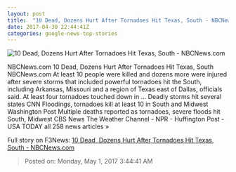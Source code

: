 ```yaml
---
layout: post
title:  "10 Dead, Dozens Hurt After Tornadoes Hit Texas, South - NBCNews.com"
date: 2017-04-30 22:44:41Z
categories: google-news-top-stories
---
```


![10 Dead, Dozens Hurt After Tornadoes Hit Texas, South - NBCNews.com](https://media3.s-nbcnews.com/j/newscms/2017_17/1983051/img_0163_3643fc1733c58c670f55e9276ff58c36.nbcnews-fp-1200-800.jpg)

NBCNews.com 10 Dead, Dozens Hurt After Tornadoes Hit Texas, South NBCNews.com At least 10 people were killed and dozens more were injured after severe storms that included powerful tornadoes hit the South, including Arkansas, Missouri and a region of Texas east of Dallas, officials said. At least four tornadoes touched down in ... Deadly storms hit several states CNN Floodings, tornadoes kill at least 10 in South and Midwest Washington Post Multiple deaths reported as tornadoes, severe floods hit South, Midwest CBS News The Weather Channel - NPR - Huffington Post - USA TODAY all 258 news articles »


Full story on F3News: [10 Dead, Dozens Hurt After Tornadoes Hit Texas, South - NBCNews.com](http://www.f3nws.com/n/N4mpCD)

> Posted on: Monday, May 1, 2017 3:44:41 AM
